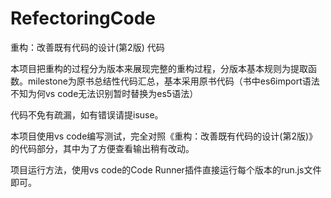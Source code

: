 # RefectoringCode
重构：改善既有代码的设计(第2版) 代码

本项目把重构的过程分为版本来展现完整的重构过程，分版本基本规则为提取函数。milestone为原书总结性代码汇总，基本采用原书代码（书中es6import语法不知为何vs code无法识别暂时替换为es5语法）

代码不免有疏漏，如有错误请提isuse。

本项目使用vs code编写测试，完全对照《重构：改善既有代码的设计(第2版)》的代码部分，其中为了方便查看输出稍有改动。

项目运行方法，使用vs code的Code Runner插件直接运行每个版本的run.js文件即可。
